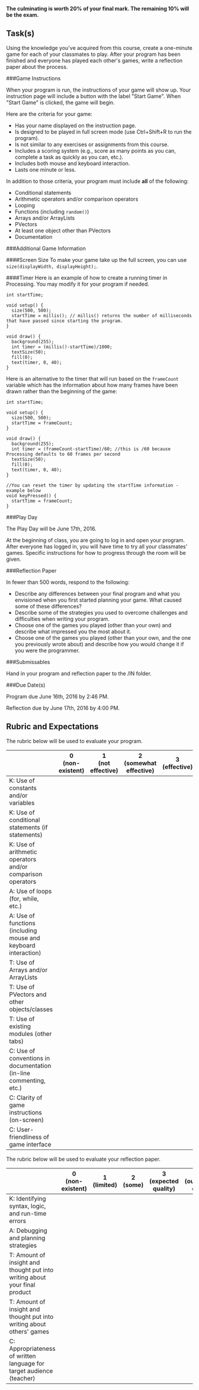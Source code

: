 **The culminating is worth 20% of your final mark. The remaining 10% will be the exam.**

Task(s)
-------

Using the knowledge you've acquired from this course, create a one-minute game for each of your classmates to play. After your program has been finished and everyone has played each other's games, write a reflection paper about the process.


###Game Instructions

When your program is run, the instructions of your game will show up. Your instruction page will include a button with the label "Start Game". When "Start Game" is clicked, the game will begin.

Here are the criteria for your game:
* Has your name displayed on the instruction page.
* Is designed to be played in full screen mode (use Ctrl+Shift+R to run the program).
* Is not similar to any exercises or assignments from this course.
* Includes a scoring system (e.g., score as many points as you can, complete a task as quickly as you can, etc.).
* Includes both mouse and keyboard interaction.
* Lasts one minute or less.

In addition to those criteria, your program must include **all** of the following:
* Conditional statements
* Arithmetic operators and/or comparison operators
* Looping
* Functions (including ```random()```)
* Arrays and/or ArrayLists
* PVectors
* At least one object other than PVectors
* Documentation


###Additional Game Information

####Screen Size
To make your game take up the full screen, you can use ```size(displayWidth, displayHeight);```.

####Timer
Here is an example of how to create a running timer in Processing. You may modify it for your program if needed.

```processing
int startTime;

void setup() {
  size(500, 500);
  startTime = millis(); // millis() returns the number of milliseconds that have passed since starting the program.
}

void draw() { 
  background(255);
  int timer = (millis()-startTime)/1000; 
  textSize(50); 
  fill(0); 
  text(timer, 0, 40);
}
```

Here is an alternative to the timer that will run based on the ```frameCount``` variable which has the information about how many frames have been drawn rather than the beginning of the game:
```processing
int startTime;

void setup() {
  size(500, 500);
  startTime = frameCount; 
}

void draw() { 
  background(255);
  int timer = (frameCount-startTime)/60; //this is /60 because Processing defaults to 60 frames per second
  textSize(50); 
  fill(0); 
  text(timer, 0, 40);
}

//You can reset the timer by updating the startTime information - example below
void keyPressed() {
  startTime = frameCount;
}

```



###Play Day

The Play Day will be June 17th, 2016.

At the beginning of class, you are going to log in and open your program. After everyone has logged in, you will have time to try all your classmates' games. Specific instructions for how to progress through the room will be given.


###Reflection Paper

In fewer than 500 words, respond to the following:

* Describe any differences between your final program and what you envisioned when you first started planning your game. What caused some of these differences?
* Describe some of the strategies you used to overcome challenges and difficulties when writing your program.
* Choose one of the games you played (other than your own) and describe what impressed you the most about it.
* Choose one of the games you played (other than your own, and the one you previously wrote about) and describe how you would change it if you were the programmer.


###Submissables

Hand in your program and reflection paper to the /IN folder.


###Due Date(s)

Program due June 16th, 2016 by 2:46 PM.

Reflection due by June 17th, 2016 by 4:00 PM.


Rubric and Expectations
-----------------------

The rubric below will be used to evaluate your program.

| | 0 <br> (non-existent) | 1 <br> (not effective) | 2 <br> (somewhat effective) | 3 <br> (effective) | 4 <br> (very effective) |
| --- | --- | --- | --- | --- | --- |
| K: Use of constants and/or variables  | | | | | |
| K: Use of conditional statements (if statements)  | | | | | |
| K: Use of arithmetic operators and/or comparison operators  | | | | | |
| A: Use of loops (for, while, etc.)  | | | | | |
| A: Use of functions (including mouse and keyboard interaction)  | | | | | |
| T: Use of Arrays and/or ArrayLists  | | | | | |
| T: Use of PVectors and other objects/classes  | | | | | |
| T: Use of existing modules (other tabs)  | | | | | |
| C: Use of conventions in documentation (in-line commenting, etc.)  | | | | | |
| C: Clarity of game instructions (on-screen)  | | | | | |
| C: User-friendliness of game interface  | | | | | |

The rubric below will be used to evaluate your reflection paper.

| | 0 <br> (non-existent) | 1 <br> (limited) | 2 <br> (some) | 3 <br> (expected quality) | 4 <br> (outstanding quality) |
| --- | --- | --- | --- | --- | --- |
| K: Identifying syntax, logic, and run-time errors  | | | | | |
| A: Debugging and planning strategies  | | | | | |
| T: Amount of insight and thought put into writing about your final product | | | | | |
| T: Amount of insight and thought put into writing about others' games | | | | | |
| C: Appropriateness of written language for target audience (teacher) | | | | | |
